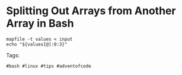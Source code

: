 # Splitting Out Arrays from Another Array in Bash

```
mapfile -t values < input
echo "${values[@]:0:3}"
```

Tags:

    #bash #linux #tips #adventofcode
